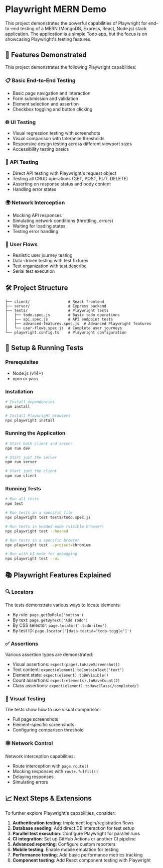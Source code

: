 # Playwright MERN Demo

This project demonstrates the powerful capabilities of Playwright for end-to-end testing of a MERN (MongoDB, Express, React, Node.js) stack application. The application is a simple Todo app, but the focus is on showcasing Playwright's testing features.

## 🚀 Features Demonstrated

This project demonstrates the following Playwright capabilities:

### 📋 Basic End-to-End Testing

- Basic page navigation and interaction
- Form submission and validation
- Element selection and assertion
- Checkbox toggling and button clicking

### 🌐 UI Testing

- Visual regression testing with screenshots
- Visual comparison with tolerance thresholds
- Responsive design testing across different viewport sizes
- Accessibility testing basics

### 🔄 API Testing

- Direct API testing with Playwright's request object
- Testing all CRUD operations (GET, POST, PUT, DELETE)
- Asserting on response status and body content
- Handling error states

### 🌍 Network Interception

- Mocking API responses
- Simulating network conditions (throttling, errors)
- Waiting for loading states
- Testing error handling

### 👤 User Flows

- Realistic user journey testing
- Data-driven testing with test fixtures
- Test organization with test.describe
- Serial test execution

## 🛠️ Project Structure

```
├── client/                 # React frontend
├── server/                 # Express backend
├── tests/                  # Playwright tests
│   ├── todo.spec.js        # Basic todo operations
│   ├── api.spec.js         # API endpoint tests
│   ├── advanced-features.spec.js  # Advanced Playwright features
│   └── user-flows.spec.js  # Complete user journeys
└── playwright.config.ts    # Playwright configuration
```

## 🔧 Setup & Running Tests

### Prerequisites

- Node.js (v14+)
- npm or yarn

### Installation

```bash
# Install dependencies
npm install

# Install Playwright browsers
npx playwright install
```

### Running the Application

```bash
# Start both client and server
npm run dev

# Start just the server
npm run server

# Start just the client
npm run client
```

### Running Tests

```bash
# Run all tests
npm test

# Run tests in a specific file
npx playwright test tests/todo.spec.js

# Run tests in headed mode (visible browser)
npx playwright test --headed

# Run tests in a specific browser
npx playwright test --project=chromium

# Run with UI mode for debugging
npx playwright test --ui
```

## 📚 Playwright Features Explained

### 🔍 Locators

The tests demonstrate various ways to locate elements:

- By role: `page.getByRole('button')`
- By text: `page.getByText('Add Todo')`
- By CSS selector: `page.locator('.todo-item')`
- By test ID: `page.locator('[data-testid="todo-toggle"]')`

### ✅ Assertions

Various assertion types are demonstrated:

- Visual assertions: `expect(page).toHaveScreenshot()`
- Text content: `expect(element).toContainText('text')`
- Element state: `expect(element).toBeVisible()`
- Count assertions: `expect(elements).toHaveCount(2)`
- Class assertions: `expect(element).toHaveClass(/completed/)`

### 📸 Visual Testing

The tests show how to use visual comparison:

- Full page screenshots
- Element-specific screenshots
- Configuring comparison threshold

### 🕸️ Network Control

Network interception capabilities:

- Route interception with `page.route()`
- Mocking responses with `route.fulfill()`
- Delaying responses
- Simulating errors

## 📈 Next Steps & Extensions

To further explore Playwright's capabilities, consider:

1. **Authentication testing**: Implement login/registration flows
2. **Database seeding**: Add direct DB interaction for test setup
3. **Parallel test execution**: Configure Playwright for parallel runs
4. **CI integration**: Set up GitHub Actions or another CI pipeline
5. **Advanced reporting**: Configure custom reporters
6. **Mobile testing**: Enable mobile emulation for testing
7. **Performance testing**: Add basic performance metrics tracking
8. **Component testing**: Add React component testing with Playwright
